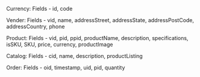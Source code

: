 Currency:
Fields - id, code

Vender:
Fields -  vid, name, addressStreet, addressState, addressPostCode, addressCountry, phone

Product:
Fields - vid, pid, ppid, productName, description, specifications, isSKU, SKU, price, currency, productImage

Catalog:
Fields - cid, name, description, productListing

Order:
Fields - oid, timestamp, uid, pid, quantity

